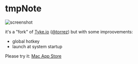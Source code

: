 # tmpNote
![screenshot](https://raw.githubusercontent.com/buddax2/tmpNote/master/Resources/screenshot_new.png)

it's a "fork" of [Tyke.io](http://tyke.io) ([@torrez](https://twitter.com/torrez)) but with some improovements:
 - global hotkey
 - launch at system startup
 
Please try it: [Mac App Store](https://itunes.apple.com/us/app/tmpnote/id1293664761?l=ru&ls=1&mt=12)
